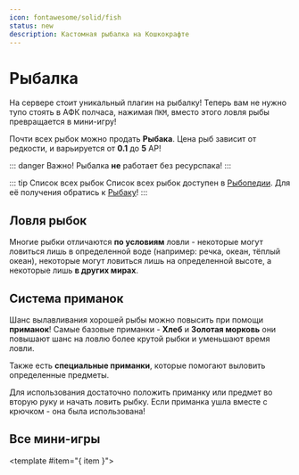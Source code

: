 ```yaml
---
icon: fontawesome/solid/fish
status: new
description: Кастомная рыбалка на Кошкокрафте
---
```


# Рыбалка

На сервере стоит уникальный плагин на рыбалку! Теперь вам не нужно тупо стоять в АФК полчаса, нажимая `ПКМ`, вместо этого ловля рыбы превращается в мини-игру!

Почти всех рыбок можно продать **Рыбака**. Цена рыб зависит от редкости, и варьируется от **0.1** до **5** АР!  

::: danger Важно!
Рыбалка **не** работает без ресурспака!
:::

::: tip Список всех рыбок
Список всех рыбок доступен в [Рыбопедии](/bestiary/custom_items/cotopedia.md). Для её получения обратись к [Рыбаку](./npc.md)!
:::

## Ловля рыбок

Многие рыбки отличаются **по условиям** ловли - некоторые могут ловиться лишь в определенной воде (например: речка, океан, тёплый океан), некоторые могут ловиться лишь на определенной высоте, а некоторые лишь **в других мирах**.

## Система приманок

Шанс вылавливания хорошей рыбы можно повысить при помощи **приманок**! Самые базовые приманки - **Хлеб** и **Золотая морковь** они повышают шанс на ловлю более крутой рыбки и уменьшают время ловли.

Также есть **специальные приманки**, которые помогают выловить определенные предметы.

Для использования достаточно положить приманку или предмет во вторую руку и начать ловить рыбку. Если приманка ушла вместе с крючком - она была использована!

## Все мини-игры

<Galleria :value="[
  { src: '/assets/gameplay/unique/fishing/click_game.gif', alt: 'Здесь нужно накликать для вылавливания рыбы' },
  { src: '/assets/gameplay/unique/fishing/click_v1.gif', alt: 'Здесь нужно попасть в зелёную область' },
  { src: '/assets/gameplay/unique/fishing/click_v2.gif', alt: 'Здесь нужно попасть в зелёную область' },
  { src: '/assets/gameplay/unique/fishing/click_v3.gif', alt: 'Здесь нужно попасть в зелёную область' },
  { src: '/assets/gameplay/unique/fishing/color.gif', alt: 'Здесь нужно попасть в нужный цвет' },
  { src: '/assets/gameplay/unique/fishing/dance.gif', alt: 'Здесь нужно нажимать определенные клавиши' },
  { src: '/assets/gameplay/unique/fishing/hold.gif', alt: 'Здесь нужно удержать рыбку' },
  { src: '/assets/gameplay/unique/fishing/race.gif', alt: 'Здесь нужно довести рыбку до финиша' },
  { src: '/assets/gameplay/unique/fishing/void_fishing.png', alt: 'Также есть пустотная рыбалка!' }
]"  :circular="true" :showItemNavigators="true" :showThumbnails="false" :showIndicators="true" :indicatorsPosition="inside">
  <template #item="{ item }">
    <img :src="item.src" :alt="item.alt" class="galleria-image" />
  </template>
</Galleria>